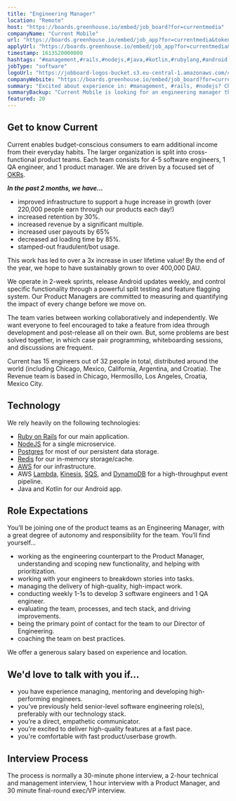 ```yaml
---
title: "Engineering Manager"
location: "Remote"
host: "https://boards.greenhouse.io/embed/job_board?for=currentmedia"
companyName: "Current Mobile"
url: "https://boards.greenhouse.io/embed/job_app?for=currentmedia&token=4829822002"
applyUrl: "https://boards.greenhouse.io/embed/job_app?for=currentmedia&token=4829822002#app"
timestamp: 1613520000000
hashtags: "#management,#rails,#nodejs,#java,#kotlin,#rubylang,#android,#aws,#operations,#redis"
jobType: "software"
logoUrl: "https://jobboard-logos-bucket.s3.eu-central-1.amazonaws.com/current-mobile"
companyWebsite: "https://boards.greenhouse.io/embed/job_board?for=currentmedia"
summary: "Excited about experience in: #management, #rails, #nodejs? Check out this job post!"
summaryBackup: "Current Mobile is looking for an engineering manager that has experience in: #management, #rails, #nodejs."
featured: 20
---
```


## Get to know Current

Current enables budget-conscious consumers to earn additional income from their everyday habits. The larger organization is split into cross-functional product teams. Each team consists for 4-5 software engineers, 1 QA engineer, and 1 product manager. We are driven by a focused set of [OKRs](https://en.wikipedia.org/wiki/OKR).

**_In the past 2 months, we have…_**

*   improved infrastructure to support a huge increase in growth (over 220,000 people earn through our products each day!)
*   increased retention by 30%.
*   increased revenue by a significant multiple.
*   increased user payouts by 65%
*   decreased ad loading time by 85%.
*   stamped-out fraudulent/bot usage.

This work has led to over a 3x increase in user lifetime value! By the end of the year, we hope to have sustainably grown to over 400,000 DAU.

We operate in 2-week sprints, release Android updates weekly, and control specific functionality through a powerful split testing and feature flagging system. Our Product Managers are committed to measuring and quantifying the impact of every change before we move on.

The team varies between working collaboratively and independently. We want everyone to feel encouraged to take a feature from idea through development and post-release all on their own. But, some problems are best solved together, in which case pair programming, whiteboarding sessions, and discussions are frequent.

Current has 15 engineers out of 32 people in total, distributed around the world (including Chicago, Mexico, California, Argentina, and Croatia). The Revenue team is based in Chicago, Hermosillo, Los Angeles, Croatia, Mexico City.

## Technology

We rely heavily on the following technologies:

*   [Ruby on Rails](https://rubyonrails.org/) for our main application.
*   [NodeJS](https://nodejs.org/) for a single microservice.
*   [Postgres](https://www.postgresql.org/) for most of our persistent data storage.
*   [Redis](https://redis.io/) for our in-memory storage/cache.
*   [AWS](https://aws.amazon.com/) for our infrastructure.
*   AWS [Lambda](https://aws.amazon.com/lambda/), [Kinesis](https://aws.amazon.com/kinesis/), [SQS](https://aws.amazon.com/sqs/), and [DynamoDB](https://aws.amazon.com/dynamodb/) for a high-throughput event pipeline.
*   Java and Kotlin for our Android app.

## Role Expectations

You’ll be joining one of the product teams as an Engineering Manager, with a great degree of autonomy and responsibility for the team. You’ll find yourself…

*   working as the engineering counterpart to the Product Manager, understanding and scoping new functionality, and helping with prioritization.
*   working with your engineers to breakdown stories into tasks.
*   managing the delivery of high-quality, high-impact work.
*   conducting weekly 1-1s to develop 3 software engineers and 1 QA engineer.
*   evaluating the team, processes, and tech stack, and driving improvements.
*   being the primary point of contact for the team to our Director of Engineering.
*   coaching the team on best practices.

We offer a generous salary based on experience and location.

## We'd love to talk with you if…

*   you have experience managing, mentoring and developing high-performing engineers.
*   you’ve previously held senior-level software engineering role(s), preferably with our technology stack.
*   you’re a direct, empathetic communicator.
*   you’re excited to deliver high-quality features at a fast pace.
*   you're comfortable with fast product/userbase growth.

## Interview Process

The process is normally a 30-minute phone interview, a 2-hour technical and management interview, 1 hour interview with a Product Manager, and 30 minute final-round exec/VP interview.
